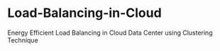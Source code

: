 # Load-Balancing-in-Cloud
Energy Efficient Load Balancing in Cloud Data Center using Clustering Technique
